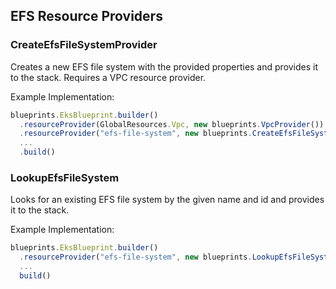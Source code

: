 ## EFS Resource Providers

### CreateEfsFileSystemProvider
Creates a new EFS file system with the provided properties and provides it to the stack. Requires a VPC resource provider.

Example Implementation:
```typescript
blueprints.EksBlueprint.builder()
  .resourceProvider(GlobalResources.Vpc, new blueprints.VpcProvider())
  .resourceProvider("efs-file-system", new blueprints.CreateEfsFileSystemProvider({name: "efs-file-system"}))
  ...
  .build()
```

### LookupEfsFileSystem
Looks for an existing EFS file system by the given name and id and provides it to the stack.

Example Implementation:
```typescript
blueprints.EksBlueprint.builder()
  .resourceProvider("efs-file-system", new blueprints.LookupEfsFileSystem({name: "efs-file-system", fileSystemId: "efs-fs-id"}))
  ...
  build()
```

